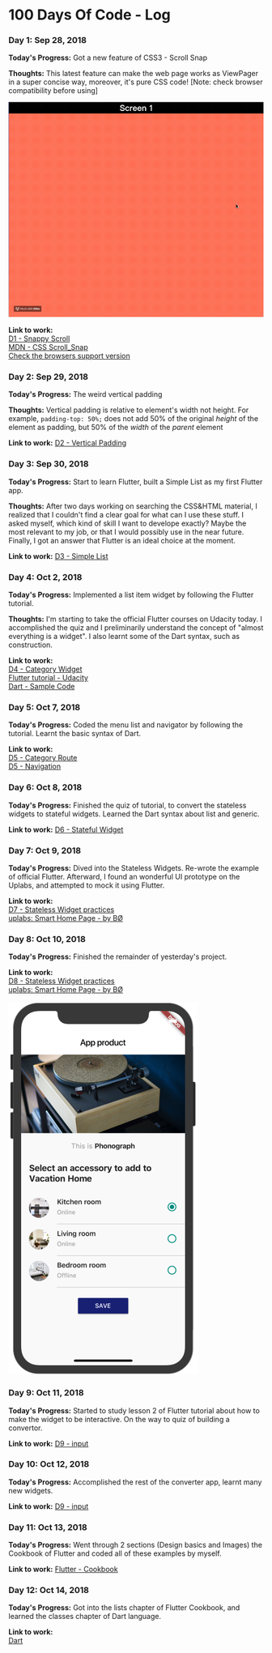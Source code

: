 # 100 Days Of Code - Log

### Day 1: Sep 28, 2018 


**Today's Progress:** Got a new feature of CSS3 - Scroll Snap

**Thoughts:** This latest feature can make the web page works as ViewPager in a super concise way, moreover, it's pure CSS code! [Note: check browser compatibility before using]

![Gif of D1_SnapScroll](./screenshots/d1-scroll_snap.gif)

**Link to work:** 
<br> [D1 - Snappy Scroll](./CSS/D1-SnappyScroll.html)
<br> [MDN - CSS Scroll_Snap](https://developer.mozilla.org/en-US/docs/Web/CSS/CSS_Scroll_Snap)
<br> [Check the browsers support version](https://caniuse.com/#search=scroll-snap)

### Day 2: Sep 29, 2018 


**Today's Progress:** The weird vertical padding

**Thoughts:** Vertical padding is relative to element's width not height. For example, `padding-top: 50%;` does not add 50% of the original *height* of the element as padding, but 50% of the *width* of the *parent* element


**Link to work:** [D2 - Vertical Padding](./codebase/CSS/D2-VerticalPadding.html)


### Day 3: Sep 30, 2018

**Today's Progress:** Start to learn Flutter, built a Simple List as my first Flutter app.

**Thoughts:** After two days working on searching the CSS&HTML material, I realized that I couldn't find a clear goal for what can I use these stuff. I asked myself, which kind of skill I want to develope exactly? Maybe the most relevant to my job, or that I would possibly use in the near future. Finally, I got an answer that Flutter is an ideal choice at the moment.

**Link to work:** [D3 - Simple List](./codebase/Flutter/simplelist)


### Day 4: Oct 2, 2018

**Today's Progress:** Implemented a list item widget by following the Flutter tutorial.

**Thoughts:** I'm starting to take the official Flutter courses on Udacity today. I accomplished the quiz and I preliminarily understand the concept of "almost everything is a widget". I also learnt some of the Dart syntax, such as construction.

**Link to work:** 
<br> [D4 - Category Widget](./codebase/Flutter/task_02_category_widget)
<br> [Flutter tutorial - Udacity](https://classroom.udacity.com/courses/ud905)
<br> [Dart - Sample Code](https://www.dartlang.org/samples)


### Day 5: Oct 7, 2018

**Today's Progress:** Coded the menu list and navigator by following the tutorial. Learnt the basic syntax of Dart.

**Link to work:** 
<br> [D5 - Category Route](./codebase/Flutter/task_03_category_route)
<br> [D5 - Navigation](./codebase/Flutter/task_04_navigation)


### Day 6: Oct 8, 2018

**Today's Progress:** Finished the quiz of tutorial, to convert the stateless widgets to stateful widgets. Learned the Dart syntax about list and generic.

**Link to work:** [D6 - Stateful Widget](./codebase/Flutter/task_05_stateful_widgets)

### Day 7: Oct 9, 2018

**Today's Progress:** Dived into the Stateless Widgets. Re-wrote the example of official Flutter. Afterward, I found an wonderful UI prototype on the Uplabs, and attempted to mock it using Flutter.

**Link to work:**
<br> [D7 - Stateless Widget practices](./codebase/Flutter/mock_static_ui)
<br> [uplabs: Smart Home Page - by BØ](https://www.uplabs.com/posts/smart-home-page-interface)

### Day 8: Oct 10, 2018

**Today's Progress:** Finished the remainder of yesterday's project.

**Link to work:**
<br> [D8 - Stateless Widget practices](./codebase/Flutter/mock_static_ui)
<br> [uplabs: Smart Home Page - by BØ](https://www.uplabs.com/posts/smart-home-page-interface)
<br>
<br>
![ss](./screenshots/ss01.png)

### Day 9: Oct 11, 2018

**Today's Progress:** Started to study lesson 2 of Flutter tutorial about how to make the widget to be interactive. On the way to quiz of building a convertor.

**Link to work:** [D9 - input](./codebase/Flutter/task_06_input)


### Day 10: Oct 12, 2018

**Today's Progress:** Accomplished the rest of the converter app,  learnt many new widgets.

**Link to work:** [D9 - input](./codebase/Flutter/task_06_input)


### Day 11: Oct 13, 2018

**Today's Progress:** Went through 2 sections (Design basics and Images) the Cookbook of Flutter and coded all of these examples by myself.

**Link to work:** [Flutter - Cookbook](https://flutter.io/cookbook/)


### Day 12: Oct 14, 2018

**Today's Progress:** Got into the lists chapter of Flutter Cookbook, and learned the classes chapter of Dart language.

**Link to work:**
<br> [Dart](https://www.dartlang.org/guides/language/language-tour#initializer-list)